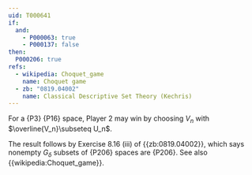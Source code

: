 ```yaml
---
uid: T000641
if:
  and:
    - P000063: true
    - P000137: false
then:
  P000206: true
refs:
  - wikipedia: Choquet_game
    name: Choquet game
  - zb: "0819.04002"
    name: Classical Descriptive Set Theory (Kechris)
---
```


For a {P3} {P16} space, Player 2 may win by choosing $V_n$
with $\overline{V_n}\subseteq U_n$.

The result follows by Exercise 8.16 (iii) of {{zb:0819.04002}}, which says nonempty 
$G_\delta$ subsets of {P206} spaces are {P206}.
See also {{wikipedia:Choquet_game}}.
